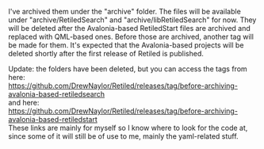 I've archived them under the "archive" folder. The files will be available under
"archive/RetiledSearch" and "archive/libRetiledSearch" for now. They
will be deleted after the Avalonia-based RetiledStart files are archived and replaced with QML-based
ones. Before those are archived, another tag will be made for them. It's expected that the
Avalonia-based projects will be deleted shortly after the first release of Retiled is published.

Update: the folders have been deleted, but you can access the tags from here:<br>
https://github.com/DrewNaylor/Retiled/releases/tag/before-archiving-avalonia-based-retiledsearch
<br>and here:<br>
https://github.com/DrewNaylor/Retiled/releases/tag/before-archiving-avalonia-based-retiledstart
<br>These links are mainly for myself so I know where to look for the code at, since some of it will still be of use to me, mainly the yaml-related stuff.
